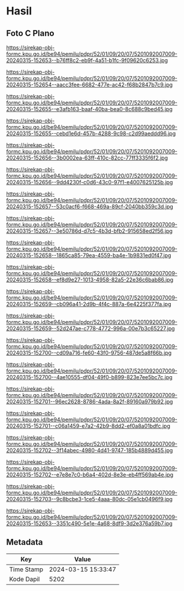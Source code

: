 # Hasil

## Foto C Plano

https://sirekap-obj-formc.kpu.go.id/be94/pemilu/pdpr/52/01/09/20/07/5201092007009-20240315-152653--b76ff8c2-eb9f-4a51-b1fc-9f09620c6253.jpg

https://sirekap-obj-formc.kpu.go.id/be94/pemilu/pdpr/52/01/09/20/07/5201092007009-20240315-152654--aacc3fee-6682-477e-ac42-f68b2847b7c9.jpg

https://sirekap-obj-formc.kpu.go.id/be94/pemilu/pdpr/52/01/09/20/07/5201092007009-20240315-152655--e3afb163-baaf-40ba-bea0-8c688c9bed45.jpg

https://sirekap-obj-formc.kpu.go.id/be94/pemilu/pdpr/52/01/09/20/07/5201092007009-20240315-152655--cebd1e6d-457b-4288-9c98-c2d99aeddd96.jpg

https://sirekap-obj-formc.kpu.go.id/be94/pemilu/pdpr/52/01/09/20/07/5201092007009-20240315-152656--3b0002ea-63ff-410c-82cc-77ff3335f6f2.jpg

https://sirekap-obj-formc.kpu.go.id/be94/pemilu/pdpr/52/01/09/20/07/5201092007009-20240315-152656--9dd4230f-c0d6-43c0-97f1-e4007625125b.jpg

https://sirekap-obj-formc.kpu.go.id/be94/pemilu/pdpr/52/01/09/20/07/5201092007009-20240315-152657--53c0acf6-f668-469a-89cf-2040bb359c3d.jpg

https://sirekap-obj-formc.kpu.go.id/be94/pemilu/pdpr/52/01/09/20/07/5201092007009-20240315-152657--3e50786d-d7c5-4b3d-bfb2-915658ed2f56.jpg

https://sirekap-obj-formc.kpu.go.id/be94/pemilu/pdpr/52/01/09/20/07/5201092007009-20240315-152658--1865ca85-79ea-4559-ba4e-1b9831ed0f47.jpg

https://sirekap-obj-formc.kpu.go.id/be94/pemilu/pdpr/52/01/09/20/07/5201092007009-20240315-152658--ef8d9e27-1013-4958-82a5-22e36c6bab86.jpg

https://sirekap-obj-formc.kpu.go.id/be94/pemilu/pdpr/52/01/09/20/07/5201092007009-20240315-152659--cb096a41-2d9b-4f4c-887a-6e4225f377fa.jpg

https://sirekap-obj-formc.kpu.go.id/be94/pemilu/pdpr/52/01/09/20/07/5201092007009-20240315-152659--52d247ae-c778-4772-996a-00e7b3c65227.jpg

https://sirekap-obj-formc.kpu.go.id/be94/pemilu/pdpr/52/01/09/20/07/5201092007009-20240315-152700--cd09a716-fe60-43f0-9756-487de5a8f66b.jpg

https://sirekap-obj-formc.kpu.go.id/be94/pemilu/pdpr/52/01/09/20/07/5201092007009-20240315-152700--4ae10555-df04-49f0-b899-823e7ee5bc7c.jpg

https://sirekap-obj-formc.kpu.go.id/be94/pemilu/pdpr/52/01/09/20/07/5201092007009-20240315-152701--96ec2628-8786-4ada-8a2f-89160a979b92.jpg

https://sirekap-obj-formc.kpu.go.id/be94/pemilu/pdpr/52/01/09/20/07/5201092007009-20240315-152701--c06a1459-e7a2-42b9-8dd2-ef0a8a01bdfc.jpg

https://sirekap-obj-formc.kpu.go.id/be94/pemilu/pdpr/52/01/09/20/07/5201092007009-20240315-152702--3f14abec-4980-4d41-9747-185b4889d455.jpg

https://sirekap-obj-formc.kpu.go.id/be94/pemilu/pdpr/52/01/09/20/07/5201092007009-20240315-152702--e7e8e7c0-b6a4-402d-8e3e-eb4ff569ab4e.jpg

https://sirekap-obj-formc.kpu.go.id/be94/pemilu/pdpr/52/01/09/20/07/5201092007009-20240315-152703--9c8bcbe3-1ce5-4aaa-80dc-05e1cb0496f9.jpg

https://sirekap-obj-formc.kpu.go.id/be94/pemilu/pdpr/52/01/09/20/07/5201092007009-20240315-152653--3351c490-5e1e-4a68-8df9-3d2e376a59b7.jpg


## Metadata

| Key        | Value               |
| ---------- | ------------------- |
| Time Stamp | 2024-03-15 15:33:47 |
| Kode Dapil | 5202                |



